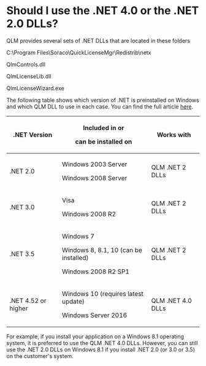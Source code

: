# Should I use the .NET 4.0 or the .NET 2.0 DLLs?

QLM provides several sets of .NET DLLs that are located in these folders

C:\Program Files\Soraco\QuickLicenseMgr\Redistrib\netx

QlmControls.dll

QlmLicenseLib.dll

QlmLicenseWizard.exe



The following table shows which version of .NET is preinstalled on Windows and which QLM DLL to use in each case. You can find the full article [here](https://en.wikipedia.org/wiki/.NET\_Framework\_version\_history).

| **.NET Version**                | <p><strong>Included in or</strong></p><p><strong>can be installed on</strong></p>      | **Works with**    |
| ------------------------------- | -------------------------------------------------------------------------------------- | ----------------- |
| .NET 2.0                        | <p>Windows 2003 Server</p><p>Windows  2008 Server</p>                                  |  QLM .NET 2 DLLs  |
| <p> </p><p>.NET 3.0</p><p> </p> | <p>Visa</p><p>Windows 2008 R2</p><p> </p>                                              | QLM .NET 2 DLLs   |
| .NET 3.5                        | <p>Windows 7</p><p>Windows 8, 8.1, 10 (can be installed)</p><p>Windows 2008 R2 SP1</p> | QLM .NET 2 DLLs   |
| .NET 4.52 or higher             | <p> </p><p>Windows 10 (requires latest update)</p><p>Windows Server 2016</p>           | QLM .NET 4.0 DLLs |

&#x20;

For example, if you install your application on a Windows 8.1 operating system, it is preferred to use the QLM .NET 4.0 DLLs. However, you can still use the .NET 2.0 DLLs on Windows 8.1 if you install .NET 2.0 (or 3.0 or 3.5) on the customer's system.
